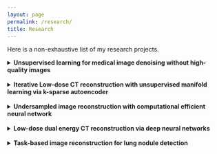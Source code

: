 ```yaml
---
layout: page
permalink: /research/
title: Research
---
```


Here is a non-exhaustive list of my research projects.

<details>
<summary><b>Unsupervised learning for medical image denoising without high-quality images</b></summary><br>
Currently most neural network-based medical image denoising methods require matched or unmatched high-quality images as reference during training, which are inaccessible under certain circumstances such as dynamic imaging. Based on the recently proposed Noise2noise method, we proposed to train denoising network from noisy measurement only by splitting the measurement into two sets and mapping the reconstructed images from one set to the other. Theoretical analysis was done which indicated the feasible conditions of the Noise2noise scheme. We further proposed a novel consensus loss function based on the theory to better utilize both noisy measurements.<br>
<a href="https://arxiv.org/abs/1906.03639" target="_blank"><div class="color-button">arXiv</div></a>
<br><br>

<img src="/research/n2n.png"><br>
4x undersampled MR image reconstruction. The proposed method achieved best performance among all the unsupervised methods which do not require fully sampled images for training or testing. The Noise2clean required fully sampled images during training.
<br>
<sub>Wu, D., Gong, K., Kim, K. and Li, Q., 2019. Consensus Neural Network for Medical Imaging Denoising with Only Noisy Training Samples. arXiv preprint arXiv:1906.03639.</sub>

</details><br>

<details>
<summary><b>Iterative Low-dose CT reconstruction with unsupervised manifold learning via k-sparse autoencoder</b></summary><br>
A k-sparse autoencoder was built to learn the manifold of normal-dose CT images in an unsupervised manner. Then objective function was built concerning both data fidelity and distance to the manifold. The objective function was solved via alternative optimization of the data fidelity part and the manifold part, which was a monotonic algorithm given appropriate step size. K-sparse autoencoder was built on patches and trained greedily by keeping only the k largest encodes at each training iteration. Furthermore, the k-sparse autoencoder demonstrated superior edge preservation performance compared to normal autoencoders and L1-sparse autoencoder.<br>
<a href="https://ieeexplore.ieee.org/abstract/document/8038851" target="_blank"><div class="color-button">paper</div></a>
<br><br>

<img src="/research/ksae.png"><br>
Left: concept of manifold for normal-dose CT images; Right: The structure of patch-based k-sparse autoencoder. 
<br>
<sub>Wu, D., Kim, K., El Fakhri, G. and Li, Q., 2017. Iterative low-dose CT reconstruction with priors trained by artificial neural network. IEEE transactions on medical imaging, 36(12), pp.2479-2486.</sub>


</details><br>

<details>
<summary><b>Undersampled image reconstruction with computational efficient neural network</b></summary><br>
One way to do image reconstruction with deep neural networks is unrolling iterative algorithms to finite steps and parameterize prior-related terms with trainable neural networks. By taking the measurement into consideration, the unroll approach achieved promising performance in undersampled problems such as few-view, limited-angle and low-dose. However, it requires significant amount of memory and training time for 3D volume reconstruction which is not practical for most current hardware. We proposed a computationally efficient training approach which broke the learning into sequential image-domain trainings and significantly reduced the computational cost. The estimated memory cost was reduced from 417 GB to 2 GB for a CT reconstruction problem with ordinal-size image (640*640*128). It was also demonstrated the proposed method could achieve similar performance to unrolled network.<br>
<a href="https://aapm.onlinelibrary.wiley.com/doi/abs/10.1002/mp.13627" target="_blank"><div class="color-button">paper</div></a>
<a href="https://arxiv.org/abs/1810.03999" target="_blank"><div class="color-button">arXiv</div></a>
<br><br>

<img src="/research/compEff.png"><br>
(a) Unrolled method trained all the parameters based on the final image, which required the full image as input for training, leading to excessive computational cost; (b) Our network trained the parameter at each unroll sequentially in the image domain utilizing patch-based training.
<br>
<sub>Wu, D., Kim, K. and Li, Q., 2019. Computationally Efficient Deep Neural Network for Computed Tomography Image Reconstruction. Medical physics.</sub>

</details><br>

<details>
<summary><b>Low-dose dual energy CT reconstruction via deep neural networks</b></summary><br>
Dual energy CT (DECT) is generally not feasible for very large patients due to the heavily attenuated photon flux under 80kVp. This project investigated the deep neural network-based image reconstruction for low-flux scenarios of DECT. Normal-dose and half-dose DECT scans were acquired for each of 40 patients under IRB approval. Noise was inserted to the normal-dose raw data to simulate low-dose scans and a learned primal-dual network was trained with L2 norm on 30 patients. The network was tested on the rest 10 patients’ real half-dose scans and achieved significantly reduced noise without bias.<br>
<a href="https://www.spiedigitallibrary.org/conference-proceedings-of-spie/11072/1107206/Learned-primal-dual-reconstruction-for-dual-energy-computed-tomography-with/10.1117/12.2534943.short?SSO=1" target="_blank"><div class="color-button">paper</div></a>
<br><br>

<img src="/research/dect.png"><br>
Reconstructed images. Learned prima-dual significantly reduced noise while maintaining the texture. The half-dose scans were done right after the normal-dose scan for each patient, so the contrast had different distribution in the liver. 
<br>
<sub>Wu, D., Kim, K., Kalra, M.K., De Man, B. and Li, Q., 2019, May. Learned primal-dual reconstruction for dual energy computed tomography with reduced dose. In 15th International Meeting on Fully Three-Dimensional Image Reconstruction in Radiology and Nuclear Medicine (Vol. 11072, p. 1107206). International Society for Optics and Photonics.</sub>

</details><br>



<details>
<summary><b>Task-based image reconstruction for lung nodule detection</b></summary><br>
Current image reconstruction is optimized for visual quality of the images to radiologist. However, computer aided diagnosis system could rely on very different features for automatic lesion detection than human observers. We built a lung nodule detection network whose input was the sinogram rather than the images. The deep neural network consisted of a learned primal-dual reconstruction network and 3D CNN detection network. Improved FROC performance was achieved with the task-based image reconstruction on simulated sparse-view sinograms compared to reconstruction optimized for L2 norm loss on images.<br>
<a href="https://link.springer.com/chapter/10.1007/978-3-030-00919-9_5" target="_blank"><div class="color-button">paper</div></a>    
<a href="https://arxiv.org/abs/1711.02074" target="_blank"><div class="color-button">arXiv</div></a>
<br><br>

<img src="/research/taskbased.png"><br>
FROCs of different methods under various noise level. The reference was nodule detection on fully sampled images. The task-based reconstruction (end-to-end) achieved substantially better FROC compared to FBP and reconstruction optimized for L2 loss on images (two-step).
<br>
<sub>Wu, D., Kim, K., Dong, B., El Fakhri, G. and Li, Q., 2018, September. End-to-end lung nodule detection in computed tomography. In International Workshop on Machine Learning in Medical Imaging (pp. 37-45). Springer, Cham.</sub>

</details><br>


